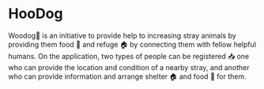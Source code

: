 # HooDog

Woodog🐶 is an initiative to provide help to increasing stray animals by providing them food 🍞 and refuge 🏠 by connecting them with fellow helpful humans. On the application, two types of people can be registered 📥 one who can provide the location and condition of a nearby stray, and another who can provide information and arrange shelter 🏠 and food 🍞 for them.
